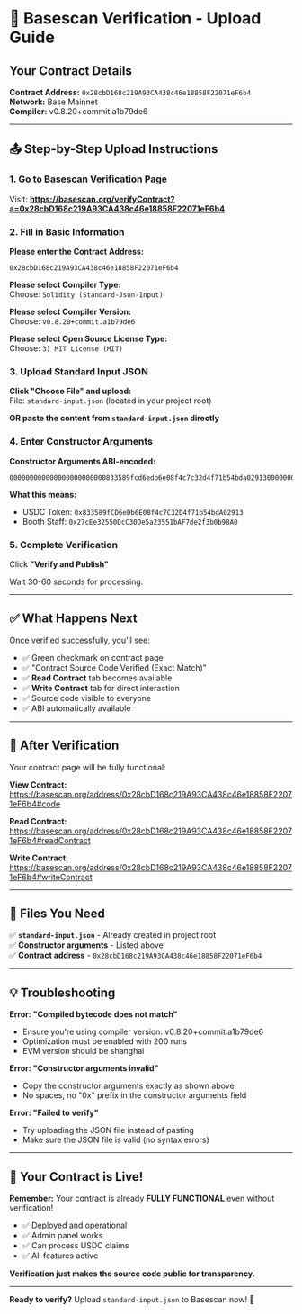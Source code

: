 # 🎯 Basescan Verification - Upload Guide

## Your Contract Details

**Contract Address:** `0x28cbD168c219A93CA438c46e18858F22071eF6b4`  
**Network:** Base Mainnet  
**Compiler:** v0.8.20+commit.a1b79de6

---

## 📤 Step-by-Step Upload Instructions

### 1. Go to Basescan Verification Page

Visit: **https://basescan.org/verifyContract?a=0x28cbD168c219A93CA438c46e18858F22071eF6b4**

### 2. Fill in Basic Information

**Please enter the Contract Address:**  
```
0x28cbD168c219A93CA438c46e18858F22071eF6b4
```

**Please select Compiler Type:**  
Choose: `Solidity (Standard-Json-Input)`

**Please select Compiler Version:**  
Choose: `v0.8.20+commit.a1b79de6`

**Please select Open Source License Type:**  
Choose: `3) MIT License (MIT)`

### 3. Upload Standard Input JSON

**Click "Choose File" and upload:**  
File: `standard-input.json` (located in your project root)

**OR paste the content from `standard-input.json` directly**

### 4. Enter Constructor Arguments

**Constructor Arguments ABI-encoded:**

```
000000000000000000000000833589fcd6edb6e08f4c7c32d4f71b54bda0291300000000000000000000000027cee32550dcc30de5a23551baf7de2f3b0b98a0
```

**What this means:**
- USDC Token: `0x833589fCD6eDb6E08f4c7C32D4f71b54bdA02913`
- Booth Staff: `0x27cEe32550DcC30De5a23551bAF7de2f3b0b98A0`

### 5. Complete Verification

Click **"Verify and Publish"**

Wait 30-60 seconds for processing.

---

## ✅ What Happens Next

Once verified successfully, you'll see:

- ✅ Green checkmark on contract page
- ✅ "Contract Source Code Verified (Exact Match)"
- ✅ **Read Contract** tab becomes available
- ✅ **Write Contract** tab for direct interaction
- ✅ Source code visible to everyone
- ✅ ABI automatically available

---

## 🔗 After Verification

Your contract page will be fully functional:

**View Contract:**  
https://basescan.org/address/0x28cbD168c219A93CA438c46e18858F22071eF6b4#code

**Read Contract:**  
https://basescan.org/address/0x28cbD168c219A93CA438c46e18858F22071eF6b4#readContract

**Write Contract:**  
https://basescan.org/address/0x28cbD168c219A93CA438c46e18858F22071eF6b4#writeContract

---

## 📁 Files You Need

✅ **`standard-input.json`** - Already created in project root  
✅ **Constructor arguments** - Listed above  
✅ **Contract address** - `0x28cbD168c219A93CA438c46e18858F22071eF6b4`

---

## 💡 Troubleshooting

**Error: "Compiled bytecode does not match"**
- Ensure you're using compiler version: v0.8.20+commit.a1b79de6
- Optimization must be enabled with 200 runs
- EVM version should be shanghai

**Error: "Constructor arguments invalid"**
- Copy the constructor arguments exactly as shown above
- No spaces, no "0x" prefix in the constructor arguments field

**Error: "Failed to verify"**
- Try uploading the JSON file instead of pasting
- Make sure the JSON file is valid (no syntax errors)

---

## 🎉 Your Contract is Live!

**Remember:** Your contract is already **FULLY FUNCTIONAL** even without verification!

- ✅ Deployed and operational
- ✅ Admin panel works
- ✅ Can process USDC claims
- ✅ All features active

**Verification just makes the source code public for transparency.**

---

**Ready to verify?** Upload `standard-input.json` to Basescan now! 🚀

